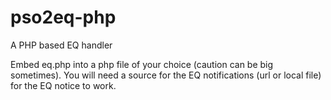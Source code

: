 # pso2eq-php
A PHP based EQ handler

Embed eq.php into a php file of your choice (caution can be big sometimes).
You will need a source for the EQ notifications (url or local file) for the EQ notice to work.
